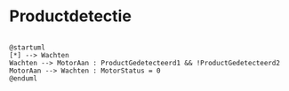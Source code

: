 # Productdetectie
```plantuml

@startuml
[*] --> Wachten
Wachten --> MotorAan : ProductGedetecteerd1 && !ProductGedetecteerd2
MotorAan --> Wachten : MotorStatus = 0
@enduml
